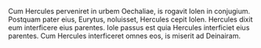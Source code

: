 Cum Hercules perveniret in urbem Oechaliae, is rogavit Iolen in conjugium. Postquam pater eius, Eurytus, noluisset, Hercules cepit Iolen. Hercules dixit eum interficere eius parentes. Iole passus est quia Hercules interficiet eius parentes. Cum Hercules interficeret omnes eos, is miserit ad Deinairam.	  

